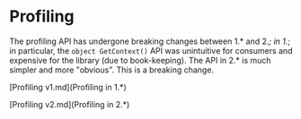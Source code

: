 ﻿Profiling
===

The profiling API has undergone breaking changes between 1.* and 2.*; in 1.*; in particular,
the `object GetContext()` API was unintuitive for consumers and expensive for the library (due to book-keeping). The API in 2.* is much
simpler and more "obvious". This is a breaking change.

[Profiling v1.md](Profiling in 1.*)

[Profiling v2.md](Profiling in 2.*)
